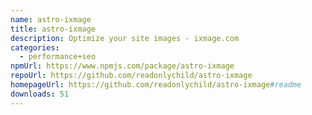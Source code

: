 ```yaml
---
name: astro-ixmage
title: astro-ixmage
description: Optimize your site images - ixmage.com
categories:
  - performance+seo
npmUrl: https://www.npmjs.com/package/astro-ixmage
repoUrl: https://github.com/readonlychild/astro-ixmage
homepageUrl: https://github.com/readonlychild/astro-ixmage#readme
downloads: 51
---
```

